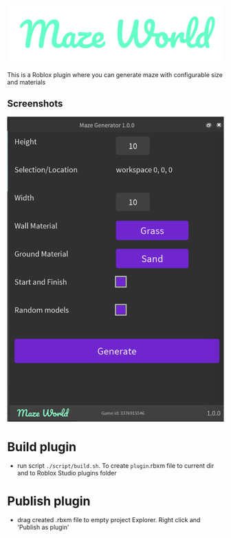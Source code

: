 ## ![Maze Generator](https://github.com/MayGo/maze-world/raw/master/raw-assets/brand/logo.png 'Maze World')

This is a Roblox plugin where you can generate maze with configurable size and materials

## Screenshots

![Maze World](https://github.com/MayGo/maze-world/raw/master/screenshots/maze-generator.png 'Maze World')

# Build plugin

-   run script `./script/build.sh`. To create `plugin`.rbxm file to current dir and to Roblox Studio plugins folder

# Publish plugin

-   drag created .rbxm file to empty project Explorer. Right click and 'Publish as plugin'
